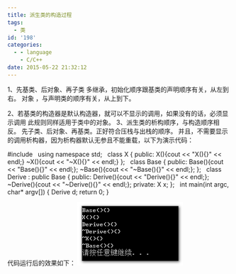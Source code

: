 ```yaml
---
title: 派生类的构造过程
tags:
  - 类
id: '198'
categories:
  - - language
    - C/C++
date: 2015-05-22 21:32:12
---
```


1、先基类、后对象、再子类 多继承，初始化顺序跟基类的声明顺序有关，从左到右。 对象 ，与声明类的顺序有关，从上到下。
<!-- more -->
2、若基类的构造器是默认构造器，就可以不显示的调用，如果没有的话，必须显示调用 此规则同样适用于类中的对象。 3、派生类的析构顺序，与构造顺序相反。 先子类、后对象、再基类。正好符合压栈与出栈的顺序。 并且，不需要显示的调用析构器，因为析构器默认无参且不能重载，以下为演示代码：

#include <iostream>
 
using namespace std;
 
class X
{
public:
X(){cout << "X(){}" << endl;}
~X(){cout << "~X(){}" << endl;}
};
 
class Base
{
public:
Base(){cout << "Base(){}" << endl;};
~Base(){cout << "~Base(){}" << endl;};
};
 
class Derive : public Base
{
public:
Derive(){cout << "Derive(){}" << endl;};
~Derive(){cout << "~Derive(){}" << endl;};
private:
X x;
};
 
int main(int argc, char\* argv\[\])
{
Derive d;
return 0;
}

代码运行后的效果如下： [![2015-05-22_213207](/images/2015/05/2015-05-22_213207.png)](/images/2015/05/2015-05-22_213207.png)